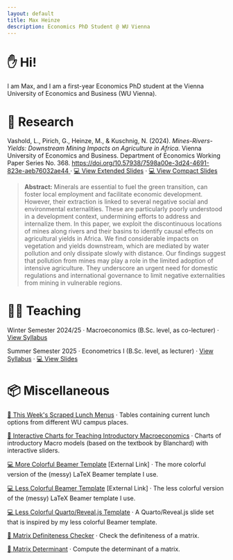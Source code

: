 ```yaml
---
layout: default
title: Max Heinze
description: Economics PhD Student @ WU Vienna
---
```


# ✋ Hi!

I am Max, and I am a first-year Economics PhD student at the Vienna University of Economics and Business (WU Vienna). 

# 📝 Research

Vashold, L., Pirich, G., Heinze, M., & Kuschnig, N. (2024). _Mines-Rivers-Yields: Downstream Mining Impacts on Agriculture in Africa._ Vienna University of Economics and Business. Department of Economics Working Paper Series No. 368. [https://doi.org/10.57938/7598a00e-3d24-4691-823e-aeb76032ae44
](https://doi.org/10.57938/7598a00e-3d24-4691-823e-aeb76032ae44) · [💻 View Extended Slides](assets/mines_basins_seminar_ecolecon.pdf) · [💻 View Compact Slides](assets/mines_basins_seminar_noeg.pdf)

> **Abstract:** Minerals are essential to fuel the green transition, can foster local employment and facilitate economic development. However, their extraction is linked to several negative social and environmental externalities. These are particularly poorly understood in a development context, undermining efforts to address and internalize them. In this paper, we exploit the discontinuous locations of mines along rivers and their basins to identify causal effects on agricultural yields in Africa. We find considerable impacts on vegetation and yields downstream, which are mediated by water pollution and only dissipate slowly with distance. Our findings suggest that pollution from mines may play a role in the limited adoption of intensive agriculture. They underscore an urgent need for domestic regulations and international governance to limit negative externalities from mining in vulnerable regions.

# 👨‍🏫 Teaching

Winter Semester 2024/25 · Macroeconomics (B.Sc. level, as co-lecturer) · [View Syllabus](https://vvz.wu.ac.at/cgi-bin/vvz.pl?C=L;I=2398;LV=3;L2=S;L3=S;U=H;S=24W;LANG=EN)

Summer Semester 2025 · Econometrics I (B.Sc. level, as lecturer) · [View Syllabus](https://vvz.wu.ac.at/cgi-bin/vvz.pl?S=25S;JOIN=AND;T=;LV=3;L2=S;C=S;L3=S;I=6250;L=;U=H;LANG=EN) · [💻 View Slides](econometrics-i.md)



# 📦 Miscellaneous

[🥗 This Week's Scraped Lunch Menus](menu.md) · Tables containing current lunch options from different WU campus places.

[📐 Interactive Charts for Teaching Introductory Macroeconomics](interactivemacro.md) · Charts of introductory Macro models (based on the textbook by Blanchard) with interactive sliders.

[💻 More Colorful Beamer Template](https://www.overleaf.com/read/kwkjhxfrbpcz#0ff317) [External Link] · The more colorful version of the (messy) LaTeX Beamer template I use.

[💻 Less Colorful Beamer Template](https://www.overleaf.com/read/yzktsvtbpbwt#235b84) [External Link] · The less colorful version of the (messy) LaTeX Beamer template I use.

[💻 Less Colorful Quarto/Reveal.js Template](assets/quarto_revealjs_slides_lesscolorful.zip) · A Quarto/Reveal.js slide set that is inspired by my less colorful Beamer template.

[🧮 Matrix Definiteness Checker](matrix.md) · Check the definiteness of a matrix.

[🧮 Matrix Determinant](determinant.md) · Compute the determinant of a matrix.

